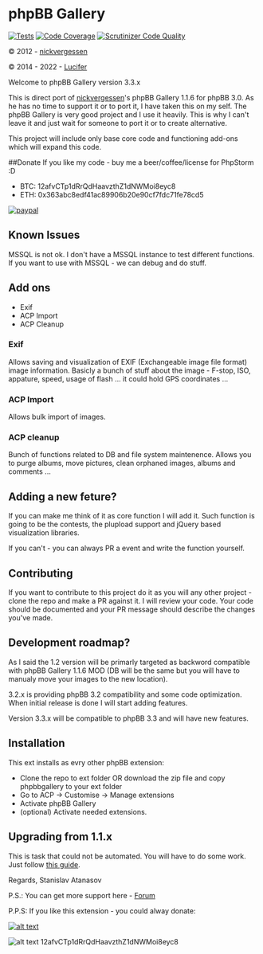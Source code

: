 # phpBB Gallery

[![Tests](https://github.com/satanasov/phpbbgallery/actions/workflows/tests.yml/badge.svg)](https://github.com/satanasov/phpbbgallery/actions/workflows/tests.yml) [![Code Coverage](https://scrutinizer-ci.com/g/satanasov/phpbbgallery/badges/coverage.png?b=master)](https://scrutinizer-ci.com/g/satanasov/phpbbgallery/?branch=master) [![Scrutinizer Code Quality](https://scrutinizer-ci.com/g/satanasov/phpbbgallery/badges/quality-score.png?b=master)](https://scrutinizer-ci.com/g/satanasov/phpbbgallery/?branch=master)

© 2012 - [nickvergessen](http://www.flying-bits.org)

© 2014 - 2022 - [Lucifer](http://www.anavaro.com)

Welcome to phpBB Gallery version 3.3.x

This is direct port of [nickvergessen](https://github.com/nickvergessen)'s phpBB Gallery 1.1.6 for phpBB 3.0. As he has no time to support it or to port it, I have taken this on my self. The phpBB Gallery is very good project and I use it heavily. This is why I can't leave it and just wait for someone to port it or to create alternative.

This project will include only base core code and functioning add-ons which will expand this code.

##Donate
If you like my code - buy me a beer/coffee/license for PhpStorm :D

- BTC: 12afvCTp1dRrQdHaavzthZ1dNWMoi8eyc8
- ETH: 0x363abc8edf41ac89906b20e90cf7fdc71fe78cd5

[![paypal](https://www.paypalobjects.com/en_US/i/btn/btn_donateCC_LG.gif)](https://www.paypal.com/cgi-bin/webscr?cmd=_s-xclick&hosted_button_id=XQ6USSXCSUM5W)

## Known Issues

MSSQL is not ok. I don't have a MSSQL instance to test different functions. If you want to use with MSSQL - we can debug and do stuff.

## Add ons
 - Exif
 - ACP Import
 - ACP Cleanup

### Exif

Allows saving and visualization of EXIF (Exchangeable image file format) image information. Basicly a bunch of stuff about the image - F-stop, ISO, appature, speed, usage of flash ... it could hold GPS coordinates ...

### ACP Import

Allows bulk import of images.

### ACP cleanup

Bunch of functions related to DB and file system maintenence. Allows you to purge albums, move pictures, clean orphaned images, albums and comments ...

## Adding a new feture?

If you can make me think of it as core function I will add it. Such function is going to be the contests, the plupload support and jQuery based visualization libraries.

If you can't - you can always PR a event and write the function yourself.

## Contributing

If you want to contribute to this project do it as you will any other project - clone the repo and make a PR against it. I will review your code. Your code should be documented and your PR message should describe the changes you've made.

## Development roadmap?

As I said the 1.2 version will be primarly targeted as backword compatible with phpBB Gallery 1.1.6 MOD (DB will be the same but you will have to manualy move your images to the new location).

3.2.x is providing phpBB 3.2 compatibility and some code optimization. When initial release is done I will start adding features.

Version 3.3.x will be compatible to phpBB 3.3 and will have new features.

## Installation

This ext installs as evry other phpBB extension:

 - Clone the repo to ext folder OR download the zip file and copy phpbbgallery to your ext folder
 - Go to ACP -> Customise -> Manage extensions
 - Activate phpBB Gallery
 - (optional) Activate needed extensions.

## Upgrading from 1.1.x

This is task that could not be automated. You will have to do some work. Just follow [this guide](lab.anavaro.com/forum/viewtopic.php?f=4&t=4).

Regards,
Stanislav Atanasov

P.S.: You can get more support here - [Forum](http://lab.anavaro.com/forum/viewforum.php?f=4)

P.P.S: If you like this extension - you could alway donate:

[![alt text](http://lab.anavaro.com/forum/images/btn_donate_LG.gif)](https://www.paypal.com/cgi-bin/webscr?cmd=_s-xclick&hosted_button_id=3JQ8HDK6Y7A2N)

![alt text](http://www.xe.com/themes/xe/images/symbols/xbt.gif) 12afvCTp1dRrQdHaavzthZ1dNWMoi8eyc8